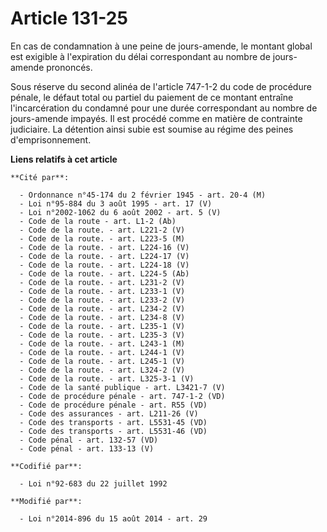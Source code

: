 # Article 131-25

En cas de condamnation à une peine de jours-amende, le montant global est exigible à l'expiration du délai correspondant au
nombre de jours-amende prononcés. 

Sous réserve du second alinéa de l'article 747-1-2 du code de procédure pénale, le défaut total ou partiel du paiement de ce
montant entraîne l'incarcération du condamné pour une durée correspondant au nombre de jours-amende impayés. Il est procédé
comme en matière de contrainte judiciaire. La détention ainsi subie est soumise au régime des peines d'emprisonnement.

**Liens relatifs à cet article**

	**Cité par**:

	  - Ordonnance n°45-174 du 2 février 1945 - art. 20-4 (M)
	  - Loi n°95-884 du 3 août 1995 - art. 17 (V)
	  - Loi n°2002-1062 du 6 août 2002 - art. 5 (V)
	  - Code de la route - art. L1-2 (Ab)
	  - Code de la route. - art. L221-2 (V)
	  - Code de la route. - art. L223-5 (M)
	  - Code de la route. - art. L224-16 (V)
	  - Code de la route. - art. L224-17 (V)
	  - Code de la route. - art. L224-18 (V)
	  - Code de la route. - art. L224-5 (Ab)
	  - Code de la route. - art. L231-2 (V)
	  - Code de la route. - art. L233-1 (V)
	  - Code de la route. - art. L233-2 (V)
	  - Code de la route. - art. L234-2 (V)
	  - Code de la route. - art. L234-8 (V)
	  - Code de la route. - art. L235-1 (V)
	  - Code de la route. - art. L235-3 (V)
	  - Code de la route. - art. L243-1 (M)
	  - Code de la route. - art. L244-1 (V)
	  - Code de la route. - art. L245-1 (V)
	  - Code de la route. - art. L324-2 (V)
	  - Code de la route. - art. L325-3-1 (V)
	  - Code de la santé publique - art. L3421-7 (V)
	  - Code de procédure pénale - art. 747-1-2 (VD)
	  - Code de procédure pénale - art. R55 (VD)
	  - Code des assurances - art. L211-26 (V)
	  - Code des transports - art. L5531-45 (VD)
	  - Code des transports - art. L5531-46 (VD)
	  - Code pénal - art. 132-57 (VD)
	  - Code pénal - art. 133-13 (V)

	**Codifié par**:

	  - Loi n°92-683 du 22 juillet 1992

	**Modifié par**:

	  - Loi n°2014-896 du 15 août 2014 - art. 29
